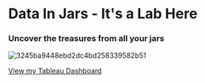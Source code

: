 # Data In Jars - It's a Lab Here

### Uncover the treasures from all your jars
![3245ba9448ebd2dc4bd258339582b51](https://github.com/EmilyHStories/data-in-jars/assets/38720891/cccfdf69-3daa-44bc-b11c-054cee850ec2)


[View my Tableau Dashboard](https://EmilyHStories.github.io/data-in-jars/index.html)

